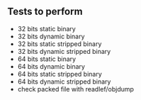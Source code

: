 ## Tests to perform
* 32 bits static binary
* 32 bits dynamic binary
* 32 bits static stripped binary
* 32 bits dynamic stripped binary
* 64 bits static binary
* 64 bits dynamic binary
* 64 bits static stripped binary
* 64 bits dynamic stripped binary
* check packed file with readlef/objdump
